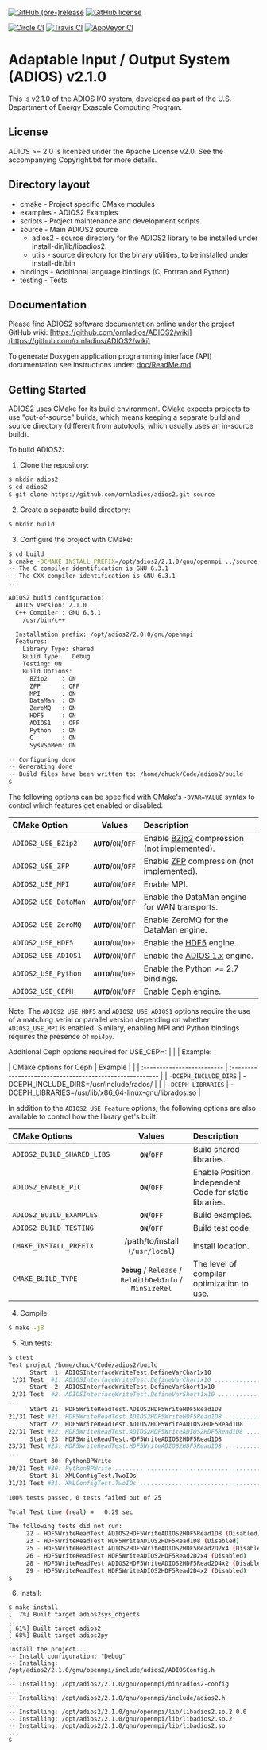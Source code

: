 [![GitHub (pre-)release](https://img.shields.io/github/release/ornladios/adios2/all.svg)]()
[![GitHub license](http://dmlc.github.io/img/apache2.svg)](./LICENSE)


[![Circle CI](https://circleci.com/gh/ornladios/ADIOS2.svg?style=shield)](https://circleci.com/gh/ornladios/ADIOS2)
[![Travis CI](https://travis-ci.org/ornladios/ADIOS2.svg)](https://travis-ci.org/ornladios/ADIOS2)
[![AppVeyor CI](https://ci.appveyor.com/api/projects/status/0s2a3qp57hgbvlhj?svg=true)](https://ci.appveyor.com/project/ornladios/adios2)

# Adaptable Input / Output System (ADIOS) v2.1.0
This is v2.1.0 of the ADIOS I/O system, developed as part of the
U.S. Department of Energy Exascale Computing Program.

## License
ADIOS >= 2.0 is licensed under the Apache License v2.0.  See the accompanying
Copyright.txt for more details.

## Directory layout

* cmake - Project specific CMake modules
* examples - ADIOS2 Examples
* scripts - Project maintenance and development scripts
* source - Main ADIOS2 source  
    * adios2 - source directory for the ADIOS2 library to be installed    under install-dir/lib/libadios2.  
    * utils  - source directory for the binary utilities, to be installed under install-dir/bin  
* bindings - Additional language bindings (C, Fortran and Python)
* testing - Tests

## Documentation
Please find ADIOS2 software documentation online under the project GitHub wiki:
[https://github.com/ornladios/ADIOS2/wiki](https://github.com/ornladios/ADIOS2/wiki)

To generate Doxygen application programming interface (API) documentation see 
instructions under: [doc/ReadMe.md](doc/ReadMe.md)  

## Getting Started

ADIOS2 uses CMake for its build environment.  CMake expects projects
to use "out-of-source" builds, which means keeping a separate build and source
directory (different from autotools, which usually uses an in-source build).

To build ADIOS2:

1. Clone the repository:

```bash
$ mkdir adios2
$ cd adios2
$ git clone https://github.com/ornladios/adios2.git source
```

2. Create a separate build directory:

```bash
$ mkdir build
```

3. Configure the project with CMake:

```bash
$ cd build
$ cmake -DCMAKE_INSTALL_PREFIX=/opt/adios2/2.1.0/gnu/openmpi ../source
-- The C compiler identification is GNU 6.3.1
-- The CXX compiler identification is GNU 6.3.1
...

ADIOS2 build configuration:
  ADIOS Version: 2.1.0
  C++ Compiler : GNU 6.3.1
    /usr/bin/c++

  Installation prefix: /opt/adios2/2.0.0/gnu/openmpi
  Features:
    Library Type: shared
    Build Type:   Debug
    Testing: ON
    Build Options:
      BZip2    : ON
      ZFP      : OFF
      MPI      : ON
      DataMan  : ON
      ZeroMQ   : ON
      HDF5     : ON
      ADIOS1   : OFF
      Python   : ON
      C        : ON
      SysVShMem: ON

-- Configuring done
-- Generating done
-- Build files have been written to: /home/chuck/Code/adios2/build
$
```

The following options can be specified with CMake's `-DVAR=VALUE` syntax to control which features get enabled or disabled:

| CMake Option         | Values              | Description                                                                      |
| :------------------- | :-------------------------: | :------------------------------------------------------------------------------- |
| `ADIOS2_USE_BZip2`   | **`AUTO`**/``ON``/``OFF`` | Enable [BZip2](http://www.bzip.org/) compression (not implemented).              |
| `ADIOS2_USE_ZFP`     | **`AUTO`**/``ON``/``OFF`` | Enable [ZFP](https://github.com/LLNL/zfp) compression (not implemented).         |
| `ADIOS2_USE_MPI`     | **`AUTO`**/``ON``/``OFF`` | Enable MPI.                                                                      |
| `ADIOS2_USE_DataMan` | **`AUTO`**/``ON``/``OFF`` | Enable the DataMan engine for WAN transports.                                    |
| `ADIOS2_USE_ZeroMQ`  | **`AUTO`**/``ON``/``OFF`` | Enable ZeroMQ for the DataMan engine.                                            |
| `ADIOS2_USE_HDF5`    | **`AUTO`**/``ON``/``OFF`` | Enable the [HDF5](https://www.hdfgroup.org) engine.                              |
| `ADIOS2_USE_ADIOS1`  | **`AUTO`**/``ON``/``OFF`` | Enable the [ADIOS 1.x](https://www.olcf.ornl.gov/center-projects/adios/) engine. |
| `ADIOS2_USE_Python`  | **`AUTO`**/``ON``/``OFF`` | Enable the Python >= 2.7 bindings.                                               |
| `ADIOS2_USE_CEPH`    | **`AUTO`**/``ON``/``OFF`` | Enable Ceph engine.                                                              |

Note: The `ADIOS2_USE_HDF5` and `ADIOS2_USE_ADIOS1` options require the use of a matching serial or parallel version depending on whether `ADIOS2_USE_MPI` is enabled.  Similary, enabling MPI and Python bindings requires the presence of `mpi4py`.

Additional Ceph options required for USE_CEPH:
| 
|   | Example: 

| CMake options for Ceph     | Example                                                   |                                                                            |
| :------------------------- | :-------------------------------------------------------  | 
| `-DCEPH_INCLUDE_DIRS`      |  -DCEPH_INCLUDE_DIRS=/usr/include/rados/                  |                                                                |
| `-DCEPH_LIBRARIES`         |  -DCEPH_LIBRARIES=/usr/lib/x86_64-linux-gnu/librados.so   |


In addition to the `ADIOS2_USE_Feature` options, the following options are also available to control how the library get's built:

| CMake Options              | Values                                                    | Description                                                                           |
| :------------------------- | :-------------------------------------------------------: | :------------------------------------------------------------------------------------ |
| `ADIOS2_BUILD_SHARED_LIBS` | **`ON`**/`OFF`                                            | Build shared libraries.                                                               |
| `ADIOS2_ENABLE_PIC`        | **`ON`**/`OFF`                                            | Enable Position Independent Code for static libraries.                                |
| `ADIOS2_BUILD_EXAMPLES`    | **`ON`**/`OFF`                                            | Build examples.                                                                       |
| `ADIOS2_BUILD_TESTING`     | **`ON`**/`OFF`                                            | Build test code.                                                                      |
| `CMAKE_INSTALL_PREFIX`     | /path/to/install (`/usr/local`)                           | Install location.                                                                     |
| `CMAKE_BUILD_TYPE`         | **`Debug`** / `Release` / `RelWithDebInfo` / `MinSizeRel` | The level of compiler optimization to use.                                            |

4. Compile:

```bash
$ make -j8
```

5. Run tests:

```bash
$ ctest
Test project /home/chuck/Code/adios2/build
      Start  1: ADIOSInterfaceWriteTest.DefineVarChar1x10
 1/31 Test  #1: ADIOSInterfaceWriteTest.DefineVarChar1x10 ..............   Passed    0.00 sec
      Start  2: ADIOSInterfaceWriteTest.DefineVarShort1x10
 2/31 Test  #2: ADIOSInterfaceWriteTest.DefineVarShort1x10 .............   Passed    0.00 sec
...
      Start 21: HDF5WriteReadTest.ADIOS2HDF5WriteHDF5Read1D8
21/31 Test #21: HDF5WriteReadTest.ADIOS2HDF5WriteHDF5Read1D8 ...........   Passed    0.01 sec
      Start 22: HDF5WriteReadTest.ADIOS2HDF5WriteADIOS2HDF5Read1D8
22/31 Test #22: HDF5WriteReadTest.ADIOS2HDF5WriteADIOS2HDF5Read1D8 .....***Not Run (Disabled)   0.00 sec
      Start 23: HDF5WriteReadTest.HDF5WriteADIOS2HDF5Read1D8
23/31 Test #23: HDF5WriteReadTest.HDF5WriteADIOS2HDF5Read1D8 ...........***Not Run (Disabled)   0.00 sec
...
      Start 30: PythonBPWrite
30/31 Test #30: PythonBPWrite ..........................................   Passed    0.12 sec
      Start 31: XMLConfigTest.TwoIOs
31/31 Test #31: XMLConfigTest.TwoIOs ...................................   Passed    0.01 sec

100% tests passed, 0 tests failed out of 25

Total Test time (real) =   0.29 sec

The following tests did not run:
	 22 - HDF5WriteReadTest.ADIOS2HDF5WriteADIOS2HDF5Read1D8 (Disabled)
	 23 - HDF5WriteReadTest.HDF5WriteADIOS2HDF5Read1D8 (Disabled)
	 25 - HDF5WriteReadTest.ADIOS2HDF5WriteADIOS2HDF5Read2D2x4 (Disabled)
	 26 - HDF5WriteReadTest.HDF5WriteADIOS2HDF5Read2D2x4 (Disabled)
	 28 - HDF5WriteReadTest.ADIOS2HDF5WriteADIOS2HDF5Read2D4x2 (Disabled)
	 29 - HDF5WriteReadTest.HDF5WriteADIOS2HDF5Read2D4x2 (Disabled)
$
```

6.  Install:
```
$ make install
[  7%] Built target adios2sys_objects
...
[ 61%] Built target adios2
[ 68%] Built target adios2py
...
Install the project...
-- Install configuration: "Debug"
-- Installing: /opt/adios2/2.1.0/gnu/openmpi/include/adios2/ADIOSConfig.h
...
-- Installing: /opt/adios2/2.1.0/gnu/openmpi/bin/adios2-config
...
-- Installing: /opt/adios2/2.1.0/gnu/openmpi/include/adios2.h
...
-- Installing: /opt/adios2/2.1.0/gnu/openmpi/lib/libadios2.so.2.0.0
-- Installing: /opt/adios2/2.1.0/gnu/openmpi/lib/libadios2.so.2
-- Installing: /opt/adios2/2.1.0/gnu/openmpi/lib/libadios2.so
...
$
```
